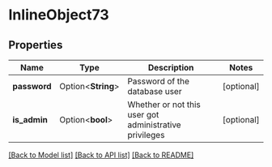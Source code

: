 # InlineObject73

## Properties

Name | Type | Description | Notes
------------ | ------------- | ------------- | -------------
**password** | Option<**String**> | Password of the database user | [optional]
**is_admin** | Option<**bool**> | Whether or not this user got administrative privileges | [optional]

[[Back to Model list]](../README.md#documentation-for-models) [[Back to API list]](../README.md#documentation-for-api-endpoints) [[Back to README]](../README.md)


